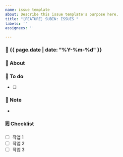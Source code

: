 ```yaml
---
name: issue template
about: Describe this issue template's purpose here.
title: "[FEATURE] SUBIN: ISSUES "
labels: ''
assignees: ''

---
```


### 📅 {{ page.date | date: "%Y-%m-%d" }}
### 📢 About

### 📜 To do

- [ ] 

### 🔖 Note

- 

### 🗒️ Checklist

- [ ] 작업 1
- [ ] 작업 2
- [ ] 작업 3
